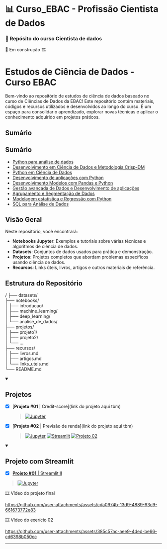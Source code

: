 # 📊 Curso_EBAC - Profissão Cientista de Dados

### 💼 Repósito do curso Cientista de dados

🚧 Em construção 🏗️


# Estudos de Ciência de Dados - Curso EBAC

Bem-vindo ao repositório de estudos de ciência de dados baseado no curso de Ciências de Dados da EBAC! Este repositório contém materiais, códigos e recursos utilizados e desenvolvidos ao longo do curso. É um espaço para consolidar o aprendizado, explorar novas técnicas e aplicar o conhecimento adquirido em projetos práticos.

## Sumário

## Sumário

- [Python para análise de dados](#visão-geral)
- [Desenvolvimento em Ciência de Dados e Metodologia Crisp-DM](#estrutura-do-repositório)
- [Python em Ciência de Dados](#pré-requisitos)
- [Desenvolvimento de aplicações com Python](#instalação)
- [Desenvolvimento Modelos com Pandas e Python](#como-usar)
- [Gestão avançada de Dados e Desenvolvimento de aplicações](#contribuindo)
- [Agrupamento e Segmentação de Dados](#licença)
- [Modelagem estatística e Regressão com Python](#contato)
- [SQL para Análise de Dados](#contato)


## Visão Geral

Neste repositório, você encontrará:

- **Notebooks Jupyter**: Exemplos e tutoriais sobre várias técnicas e algoritmos de ciência de dados.
- **Datasets**: Conjuntos de dados usados para prática e demonstração.
- **Projetos**: Projetos completos que abordam problemas específicos usando ciência de dados.
- **Recursos**: Links úteis, livros, artigos e outros materiais de referência.

## Estrutura do Repositório

/
├── datasets/                  
├── notebooks/                 
│   ├── introducao/           
│   ├── machine_learning/      
│   ├── deep_learning/         
│   └── analise_de_dados/   
├── projetos/                 
│   ├── projeto1/              
│   ├── projeto2/              
│   └── ...                    
├── recursos/                  
│   ├── livros.md              
│   ├── artigos.md             
│   └── links_uteis.md         
└── README.md                  

<details open>
  <summary>
    <h2>Projetos</h2>
  </summary>

- [x] [**Projeto #01** | Credit-score](link do projeto aqui tbm)
  > [![Jupyter](https://img.shields.io/badge/Jupyter-F37626.svg?&logo=Jupyter&logoColor=white)]()

- [x] [**Projeto #02** | Previsão de renda](link do projeto aqui tbm)
  > [![Jupyter](https://img.shields.io/badge/Jupyter-F37626.svg?&logo=Jupyter&logoColor=white)](https://github.com/PaulodiasDeveloper/Curso_EBAC-Profissao_Cientista_de_Dados/blob/main/Cientista%20de%20Dados/M%C3%B3d.%2016%20Desenvolvimento%20Modelos%20com%20Pandas%20e%20Python/Material%20de%20apoio%20-%202%C2%BA%20projeto/projeto02.ipynb)
  [![Streamlit](https://img.shields.io/badge/Streamlit-FF4B4B?logo=Streamlit&logoColor=white)](https://previsaorenda-mamaurgdbsndneosj7kxko.streamlit.app/)
  [![Projeto 02](https://img.shields.io/badge/Projeto%2002-4CAF50?logo=book&logoColor=white)](https://github.com/PaulodiasDeveloper/Curso_EBAC-Profissao_Cientista_de_Dados/tree/main/Cientista%20de%20Dados/M%C3%B3d.%2016%20Desenvolvimento%20Modelos%20com%20Pandas%20e%20Python/Material%20de%20apoio%20-%202%C2%BA%20projeto)

  
</details>

<details open>
  <summary>
      <h2>Projeto com Streamlit</h2>
  </summary>


- [x] [**Projeto #01** | Streamlit II](https://github.com/PaulodiasDeveloper/Curso_EBAC-Profissao_Cientista_de_Dados/tree/main/Cientista%20de%20Dados/M%C3%B3dulo%2019%20-%20Streamlit%20II)
> [![Jupyter](https://img.shields.io/badge/Jupyter-F37626.svg?&logo=Jupyter&logoColor=white)](https://github.com/PaulodiasDeveloper/Curso_EBAC-Profissao_Cientista_de_Dados/blob/main/Cientista%20de%20Dados/M%C3%B3dulo%2019%20-%20Streamlit%20II/py/app_7.py)

🎞️ Vídeo do projeto final


https://github.com/user-attachments/assets/cda0974b-13d9-4889-93c9-661673772e83


🎞️ Vídeo do exerício 02

https://github.com/user-attachments/assets/385c57ac-aee9-4ded-be66-cd6398b050cc

</details>

---
